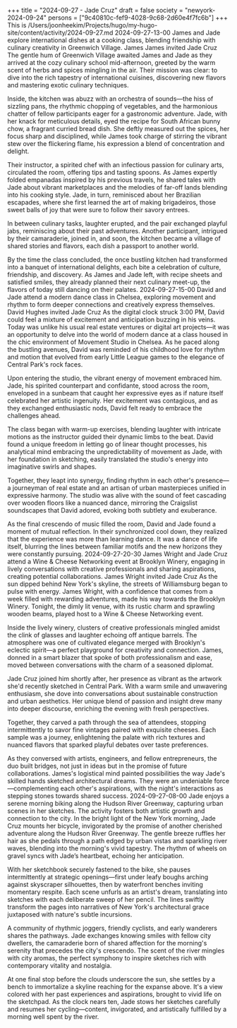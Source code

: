 +++
title = "2024-09-27 - Jade Cruz"
draft = false
society = "newyork-2024-09-24"
persons = ["9c40810c-fef9-4028-9c68-2d60e4f7fc6b"]
+++
This is /Users/joonheekim/Projects/hugo/my-hugo-site/content/activity/2024-09-27.md
2024-09-27-13-00
James and Jade explore international dishes at a cooking class, blending friendship with culinary creativity in Greenwich Village.
James James invited Jade Cruz
The gentle hum of Greenwich Village awaited James and Jade as they arrived at the cozy culinary school mid-afternoon, greeted by the warm scent of herbs and spices mingling in the air. Their mission was clear: to dive into the rich tapestry of international cuisines, discovering new flavors and mastering exotic culinary techniques.

Inside, the kitchen was abuzz with an orchestra of sounds—the hiss of sizzling pans, the rhythmic chopping of vegetables, and the harmonious chatter of fellow participants eager for a gastronomic adventure. Jade, with her knack for meticulous details, eyed the recipe for South African bunny chow, a fragrant curried bread dish. She deftly measured out the spices, her focus sharp and disciplined, while James took charge of stirring the vibrant stew over the flickering flame, his expression a blend of concentration and delight.

Their instructor, a spirited chef with an infectious passion for culinary arts, circulated the room, offering tips and tasting spoons. As James expertly folded empanadas inspired by his previous travels, he shared tales with Jade about vibrant marketplaces and the melodies of far-off lands blending into his cooking style. Jade, in turn, reminisced about her Brazilian escapades, where she first learned the art of making brigadeiros, those sweet balls of joy that were sure to follow their savory entrees.

In between culinary tasks, laughter erupted, and the pair exchanged playful jabs, reminiscing about their past adventures. Another participant, intrigued by their camaraderie, joined in, and soon, the kitchen became a village of shared stories and flavors, each dish a passport to another world.

By the time the class concluded, the once bustling kitchen had transformed into a banquet of international delights, each bite a celebration of culture, friendship, and discovery. As James and Jade left, with recipe sheets and satisfied smiles, they already planned their next culinary meet-up, the flavors of today still dancing on their palates.
2024-09-27-15-00
David and Jade attend a modern dance class in Chelsea, exploring movement and rhythm to form deeper connections and creatively express themselves.
David Hughes invited Jade Cruz
As the digital clock struck 3:00 PM, David could feel a mixture of excitement and anticipation buzzing in his veins. Today was unlike his usual real estate ventures or digital art projects—it was an opportunity to delve into the world of modern dance at a class housed in the chic environment of Movement Studio in Chelsea. As he paced along the bustling avenues, David was reminded of his childhood love for rhythm and motion that evolved from early Little League games to the elegance of Central Park's rock faces.

Upon entering the studio, the vibrant energy of movement embraced him. Jade, his spirited counterpart and confidante, stood across the room, enveloped in a sunbeam that caught her expressive eyes as if nature itself celebrated her artistic ingenuity. Her excitement was contagious, and as they exchanged enthusiastic nods, David felt ready to embrace the challenges ahead.

The class began with warm-up exercises, blending laughter with intricate motions as the instructor guided their dynamic limbs to the beat. David found a unique freedom in letting go of linear thought processes, his analytical mind embracing the unpredictability of movement as Jade, with her foundation in sketching, easily translated the studio's energy into imaginative swirls and shapes.

Together, they leapt into synergy, finding rhythm in each other's presence—a journeyman of real estate and an artisan of urban masterpieces unified in expressive harmony. The studio was alive with the sound of feet cascading over wooden floors like a nuanced dance, mirroring the Craigslist soundscapes that David adored, evoking both subtlety and exuberance.

As the final crescendo of music filled the room, David and Jade found a moment of mutual reflection. In their synchronized cool down, they realized that the experience was more than learning dance. It was a dance of life itself, blurring the lines between familiar motifs and the new horizons they were constantly pursuing.
2024-09-27-20-30
James Wright and Jade Cruz attend a Wine & Cheese Networking event at Brooklyn Winery, engaging in lively conversations with creative professionals and sharing aspirations, creating potential collaborations.
James Wright invited Jade Cruz
As the sun dipped behind New York's skyline, the streets of Williamsburg began to pulse with energy. James Wright, with a confidence that comes from a week filled with rewarding adventures, made his way towards the Brooklyn Winery. Tonight, the dimly lit venue, with its rustic charm and sprawling wooden beams, played host to a Wine & Cheese Networking event.

Inside the lively winery, clusters of creative professionals mingled amidst the clink of glasses and laughter echoing off antique barrels. The atmosphere was one of cultivated elegance merged with Brooklyn's eclectic spirit—a perfect playground for creativity and connection. James, donned in a smart blazer that spoke of both professionalism and ease, moved between conversations with the charm of a seasoned diplomat.

Jade Cruz joined him shortly after, her presence as vibrant as the artwork she'd recently sketched in Central Park. With a warm smile and unwavering enthusiasm, she dove into conversations about sustainable construction and urban aesthetics. Her unique blend of passion and insight drew many into deeper discourse, enriching the evening with fresh perspectives.

Together, they carved a path through the sea of attendees, stopping intermittently to savor fine vintages paired with exquisite cheeses. Each sample was a journey, enlightening the palate with rich textures and nuanced flavors that sparked playful debates over taste preferences.

As they conversed with artists, engineers, and fellow entrepreneurs, the duo built bridges, not just in ideas but in the promise of future collaborations. James's logistical mind painted possibilities the way Jade's skilled hands sketched architectural dreams. They were an undeniable force—complementing each other's aspirations, with the night's interactions as stepping stones towards shared success.
2024-09-27-08-00
Jade enjoys a serene morning biking along the Hudson River Greenway, capturing urban scenes in her sketches. The activity fosters both artistic growth and connection to the city.
In the bright light of the New York morning, Jade Cruz mounts her bicycle, invigorated by the promise of another cherished adventure along the Hudson River Greenway. The gentle breeze ruffles her hair as she pedals through a path edged by urban vistas and sparkling river waves, blending into the morning's vivid tapestry. The rhythm of wheels on gravel syncs with Jade’s heartbeat, echoing her anticipation.

With her sketchbook securely fastened to the bike, she pauses intermittently at strategic openings—first under leafy boughs arching against skyscraper silhouettes, then by waterfront benches inviting momentary respite. Each scene unfurls as an artist's dream, translating into sketches with each deliberate sweep of her pencil. The lines swiftly transform the pages into narratives of New York's architectural grace juxtaposed with nature's subtle incursions.

A community of rhythmic joggers, friendly cyclists, and early wanderers shares the pathways. Jade exchanges knowing smiles with fellow city dwellers, the camaraderie born of shared affection for the morning's serenity that precedes the city's crescendo. The scent of the river mingles with city aromas, the perfect symphony to inspire sketches rich with contemporary vitality and nostalgia.

At one final stop before the clouds underscore the sun, she settles by a bench to immortalize a skyline reaching for the expanse above. It's a view colored with her past experiences and aspirations, brought to vivid life on the sketchpad. As the clock nears ten, Jade stows her sketches carefully and resumes her cycling—content, invigorated, and artistically fulfilled by a morning well spent by the river.
